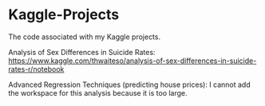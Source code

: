 # Kaggle-Projects
The code associated with my Kaggle projects.

Analysis of Sex Differences in Suicide Rates: https://www.kaggle.com/thwaiteso/analysis-of-sex-differences-in-suicide-rates-r/notebook

Advanced Regression Techniques (predicting house prices): 
I cannot add the workspace for this analysis because it is too large.
